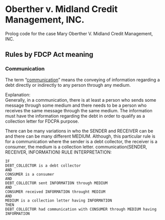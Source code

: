 # Oberther v. Midland Credit Management, INC.

Prolog code for the case Mary Oberther V. Midland Credit Management, INC.

## Rules by FDCP Act meaning

### Communication

The term “[communication](https://www.law.cornell.edu/definitions/uscode.php?width=840&height=800&iframe=true&def_id=15-USC-1035284522-644019129&term_occur=999&term_src=title:15:chapter:41:subchapter:V:section:1692g)” means the conveying of information
regarding a debt directly or indirectly to any person through any medium.

Explanation: \
Generally, in a communication, there is at least a person who sends some message through some medium
and there needs to be a person who receives the same message through the same medium. The information must have the information regarding the debt in order to qualify as a collection letter for FDCPA purpose.

There can be many variations in who the SENDER and RECEIVER can be and there can be many different MEDIUM. Although, this particular rule is for a communication where the sender is a debt collector, the receiver is a consumer, the medium is a collection letter.
communication(SENDER, RECEIVER,  INFORMATION)
RULE INTERPRETATION:

```IF-THEN
IF
DEBT_COLLECTOR is a debt collector
AND
CONSUMER is a consumer
AND
DEBT_COLLECTOR sent INFORMATION through MEDIUM
AND
CONSUMER received INFORMATION throught MEDIUM
AND
MEDIUM is a collection letter having INFORMATION
THEN
DEBT_COLLECTOR had communication with CONSUMER through MEDIUM having INFORMATION
```
